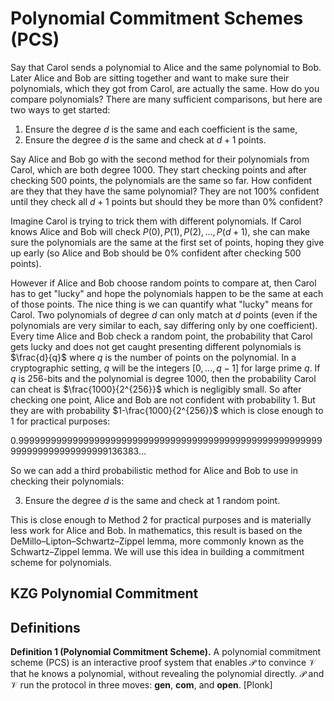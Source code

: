 # Polynomial Commitment Schemes (PCS)

Say that Carol sends a polynomial to Alice and the same polynomial to Bob. Later Alice and Bob are sitting together and want to make sure their polynomials, which they got from Carol, are actually the same. How do you compare polynomials? There are many sufficient comparisons, but here are two ways to get started:

1. Ensure the degree $d$ is the same and each coefficient is the same,
2. Ensure the degree $d$ is the same and check at $d+1$ points.

Say Alice and Bob go with the second method for their polynomials from Carol, which are both degree 1000. They start checking points and after checking 500 points, the polynomials are the same so far. How confident are they that they have the same polynomial? They are not 100% confident until they check all $d+1$ points but should they be more than 0% confident?

Imagine Carol is trying to trick them with different polynomials. If Carol knows Alice and Bob will check $P(0),P(1),P(2),\ldots,P(d+1)$, she can make sure the polynomials are the same at the first set of points, hoping they give up early (so Alice and Bob should be 0% confident after checking 500 points). 

However if Alice and Bob choose random points to compare at, then Carol has to get "lucky" and hope the polynomials happen to be the same at each of those points. The nice thing is we can quantify what "lucky" means for Carol. Two polynomials of degree $d$ can only match at $d$ points (even if the polynomials are very similar to each, say differing only by one coefficient). Every time Alice and Bob check a random point, the probability that Carol gets lucky and does not get caught presenting different polynomials is $\frac{d}{q}$ where $q$ is the number of points on the polynomial. In a cryptographic setting, $q$ will be the integers $[0,\ldots,q-1]$ for large prime $q$. If $q$ is 256-bits and the polynomial is degree 1000, then the probability Carol can cheat is $\frac{1000}{2^{256}}$ which is negligibly small. So after checking one point, Alice and Bob are not confident with probability $1$. But they are with probability $1-\frac{1000}{2^{256}}$ which is close enough to 1 for practical purposes:

$0.99999999999999999999999999999999999999999999999999999999999999999999999999136383\ldots$

So we can add a third probabilistic method for Alice and Bob to use in checking their polynomials:

3. Ensure the degree $d$ is the same and check at $1$ random point.

This is close enough to Method 2 for practical purposes and is materially less work for Alice and Bob. In mathematics, this result is based on the DeMillo–Lipton–Schwartz–Zippel lemma, more commonly known as the Schwartz–Zippel lemma. We will use this idea in building a commitment scheme for polynomials. 

## KZG Polynomial Commitment



## Definitions

**Definition 1 (Polynomial Commitment Scheme).** A polynomial commitment scheme (PCS) is an interactive proof system that enables $\mathcal{P}$ to convince $\mathcal{V}$ that he knows a polynomial, without revealing the polynomial directly. $\mathcal{P}$ and $\mathcal{V}$ run the protocol in three moves: **gen**, **com**, and **open**. [Plonk]

